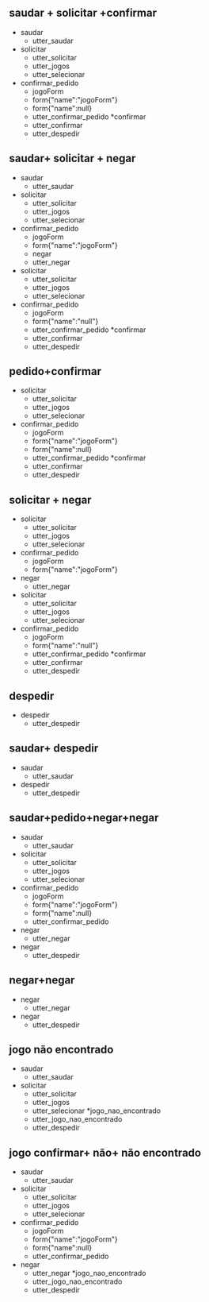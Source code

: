 ## saudar + solicitar +confirmar
* saudar
  - utter_saudar
* solicitar
    - utter_solicitar
    - utter_jogos
    - utter_selecionar
* confirmar_pedido
    - jogoForm  
    - form{"name":"jogoForm"}
    - form{"name":null} 
    - utter_confirmar_pedido
*confirmar
    - utter_confirmar
    - utter_despedir
    
## saudar+ solicitar + negar
* saudar
  - utter_saudar
* solicitar
    - utter_solicitar
    - utter_jogos
    - utter_selecionar
* confirmar_pedido
    - jogoForm  
    - form{"name":"jogoForm"}
    * negar
    - utter_negar
* solicitar
    - utter_solicitar
    - utter_jogos
    - utter_selecionar
* confirmar_pedido
    - jogoForm
    - form{"name":"null"}
    - utter_confirmar_pedido
*confirmar
    - utter_confirmar
    - utter_despedir
    
## pedido+confirmar
* solicitar
    - utter_solicitar
    - utter_jogos
    - utter_selecionar
* confirmar_pedido
    - jogoForm  
    - form{"name":"jogoForm"}
    - form{"name":null} 
    - utter_confirmar_pedido
*confirmar
    - utter_confirmar
    - utter_despedir
    
    
## solicitar + negar
* solicitar
    - utter_solicitar
    - utter_jogos
    - utter_selecionar
* confirmar_pedido
    - jogoForm  
    - form{"name":"jogoForm"} 
* negar
    - utter_negar
* solicitar
    - utter_solicitar
    - utter_jogos
    - utter_selecionar
* confirmar_pedido
    - jogoForm
    - form{"name":"null"}
    - utter_confirmar_pedido
*confirmar
    - utter_confirmar
    - utter_despedir
 
 ## despedir
* despedir
    - utter_despedir

## saudar+ despedir
* saudar
  - utter_saudar
* despedir
    - utter_despedir
    
## saudar+pedido+negar+negar
* saudar
  - utter_saudar
* solicitar
    - utter_solicitar
    - utter_jogos
    - utter_selecionar
* confirmar_pedido
    - jogoForm  
    - form{"name":"jogoForm"}
    - form{"name":null} 
    - utter_confirmar_pedido
* negar
    - utter_negar
* negar
    - utter_despedir
 
## negar+negar
* negar
    - utter_negar
* negar
   - utter_despedir
   
   
## jogo não encontrado
* saudar
  - utter_saudar
* solicitar
    - utter_solicitar
    - utter_jogos
    - utter_selecionar
*jogo_nao_encontrado
    - utter_jogo_nao_encontrado
    - utter_despedir
    
## jogo confirmar+ não+ não encontrado
* saudar
  - utter_saudar
* solicitar
    - utter_solicitar
    - utter_jogos
    - utter_selecionar
* confirmar_pedido
    - jogoForm  
    - form{"name":"jogoForm"}
    - form{"name":null} 
    - utter_confirmar_pedido
* negar
    - utter_negar
*jogo_nao_encontrado
    - utter_jogo_nao_encontrado
    - utter_despedir